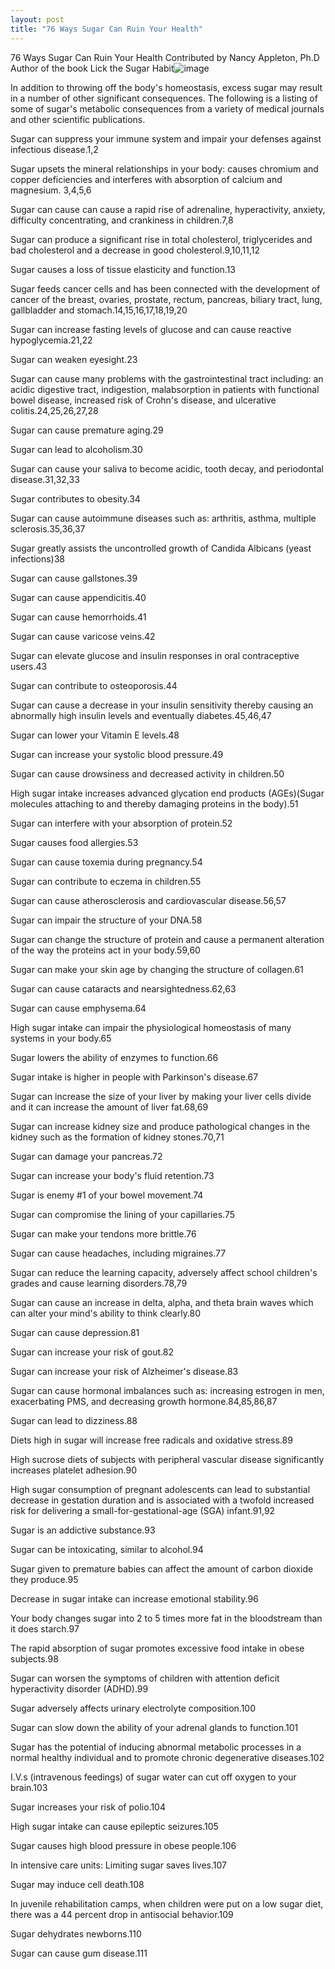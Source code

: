 ```yaml
---
layout: post
title: "76 Ways Sugar Can Ruin Your Health"
---
```


76 Ways Sugar Can Ruin Your Health
Contributed by Nancy Appleton, Ph.D Author of the book Lick the Sugar Habit![image](/assets/images/a50a833f9ed2a41592852ed502494743.jpg)

In addition to throwing off the body's homeostasis, excess sugar may result in a number of other significant consequences. The following is a listing of some of sugar's metabolic consequences from a variety of medical journals and other scientific publications.

Sugar can suppress your immune system and impair your defenses against infectious disease.1,2

Sugar upsets the mineral relationships in your body: causes chromium and copper deficiencies and interferes with absorption of calcium and magnesium. 3,4,5,6

Sugar can cause can cause a rapid rise of adrenaline, hyperactivity, anxiety, difficulty concentrating, and crankiness in children.7,8

Sugar can produce a significant rise in total cholesterol, triglycerides and bad cholesterol and a decrease in good cholesterol.9,10,11,12

Sugar causes a loss of tissue elasticity and function.13

Sugar feeds cancer cells and has been connected with the development of cancer of the breast, ovaries, prostate, rectum, pancreas, biliary tract, lung, gallbladder and stomach.14,15,16,17,18,19,20

Sugar can increase fasting levels of glucose and can cause reactive hypoglycemia.21,22

Sugar can weaken eyesight.23

Sugar can cause many problems with the gastrointestinal tract including: an acidic digestive tract, indigestion, malabsorption in patients with functional bowel disease, increased risk of Crohn's disease, and ulcerative colitis.24,25,26,27,28

Sugar can cause premature aging.29

Sugar can lead to alcoholism.30

Sugar can cause your saliva to become acidic, tooth decay, and periodontal disease.31,32,33

Sugar contributes to obesity.34

Sugar can cause autoimmune diseases such as: arthritis, asthma, multiple sclerosis.35,36,37

Sugar greatly assists the uncontrolled growth of Candida Albicans (yeast infections)38

Sugar can cause gallstones.39

Sugar can cause appendicitis.40

Sugar can cause hemorrhoids.41

Sugar can cause varicose veins.42

Sugar can elevate glucose and insulin responses in oral contraceptive users.43

Sugar can contribute to osteoporosis.44

Sugar can cause a decrease in your insulin sensitivity thereby causing an abnormally high insulin levels and eventually diabetes.45,46,47

Sugar can lower your Vitamin E levels.48

Sugar can increase your systolic blood pressure.49

Sugar can cause drowsiness and decreased activity in children.50

High sugar intake increases advanced glycation end products (AGEs)(Sugar molecules attaching to and thereby damaging proteins in the body).51

Sugar can interfere with your absorption of protein.52

Sugar causes food allergies.53

Sugar can cause toxemia during pregnancy.54

Sugar can contribute to eczema in children.55

Sugar can cause atherosclerosis and cardiovascular disease.56,57

Sugar can impair the structure of your DNA.58

Sugar can change the structure of protein and cause a permanent alteration of the way the proteins act in your body.59,60

Sugar can make your skin age by changing the structure of collagen.61

Sugar can cause cataracts and nearsightedness.62,63

Sugar can cause emphysema.64

High sugar intake can impair the physiological homeostasis of many systems in your body.65

Sugar lowers the ability of enzymes to function.66

Sugar intake is higher in people with Parkinson's disease.67

Sugar can increase the size of your liver by making your liver cells divide and it can increase the amount of liver fat.68,69

Sugar can increase kidney size and produce pathological changes in the kidney such as the formation of kidney stones.70,71

Sugar can damage your pancreas.72

Sugar can increase your body's fluid retention.73

Sugar is enemy #1 of your bowel movement.74

Sugar can compromise the lining of your capillaries.75

Sugar can make your tendons more brittle.76

Sugar can cause headaches, including migraines.77

Sugar can reduce the learning capacity, adversely affect school children's grades and cause learning disorders.78,79

Sugar can cause an increase in delta, alpha, and theta brain waves which can alter your mind's ability to think clearly.80

Sugar can cause depression.81

Sugar can increase your risk of gout.82

Sugar can increase your risk of Alzheimer's disease.83

Sugar can cause hormonal imbalances such as: increasing estrogen in men, exacerbating PMS, and decreasing growth hormone.84,85,86,87

Sugar can lead to dizziness.88

Diets high in sugar will increase free radicals and oxidative stress.89

High sucrose diets of subjects with peripheral vascular disease significantly increases platelet adhesion.90

High sugar consumption of pregnant adolescents can lead to substantial decrease in gestation duration and is associated with a twofold increased risk for delivering a small-for-gestational-age (SGA) infant.91,92

Sugar is an addictive substance.93

Sugar can be intoxicating, similar to alcohol.94

Sugar given to premature babies can affect the amount of carbon dioxide they produce.95

Decrease in sugar intake can increase emotional stability.96

Your body changes sugar into 2 to 5 times more fat in the bloodstream than it does starch.97

The rapid absorption of sugar promotes excessive food intake in obese subjects.98

Sugar can worsen the symptoms of children with attention deficit hyperactivity disorder (ADHD).99

Sugar adversely affects urinary electrolyte composition.100

Sugar can slow down the ability of your adrenal glands to function.101

Sugar has the potential of inducing abnormal metabolic processes in a normal healthy individual and to promote chronic degenerative diseases.102

I.V.s (intravenous feedings) of sugar water can cut off oxygen to your brain.103

Sugar increases your risk of polio.104

High sugar intake can cause epileptic seizures.105

Sugar causes high blood pressure in obese people.106

In intensive care units: Limiting sugar saves lives.107

Sugar may induce cell death.108

In juvenile rehabilitation camps, when children were put on a low sugar diet, there was a 44 percent drop in antisocial behavior.109

Sugar dehydrates newborns.110

Sugar can cause gum disease.111



